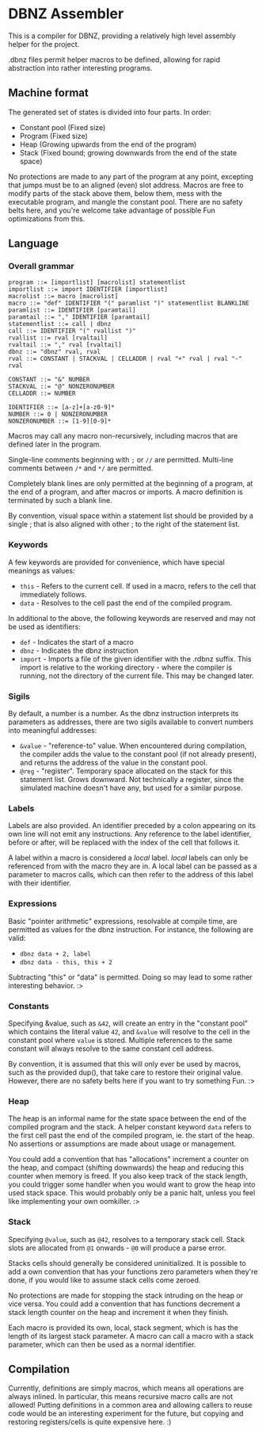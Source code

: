 DBNZ Assembler
===

This is a compiler for DBNZ, providing a relatively high level assembly helper for the project.

.dbnz files permit helper macros to be defined, allowing for rapid abstraction into rather interesting programs.


Machine format
---

The generated set of states is divided into four parts. In order:
 * Constant pool (Fixed size)
 * Program (Fixed size)
 * Heap (Growing upwards from the end of the program)
 * Stack (Fixed bound; growing downwards from the end of the state space)

No protections are made to any part of the program at any point, excepting that jumps must be to an aligned (even) slot address.
Macros are free to modify parts of the stack above them, below them, mess with the executable program, and mangle the constant pool.
There are no safety belts here, and you're welcome take advantage of possible Fun optimizations from this.

Language
---

### Overall grammar
```
program ::= [importlist] [macrolist] statementlist
importlist ::= import IDENTIFIER [importlist]
macrolist ::= macro [macrolist]
macro ::= "def" IDENTIFIER "(" paramlist ")" statementlist BLANKLINE
paramlist ::= IDENTIFIER [paramtail]
paramtail ::= "," IDENTIFIER [paramtail]
statementlist ::= call | dbnz
call ::= IDENTIFIER "(" rvallist ")"
rvallist ::= rval [rvaltail]
rvaltail ::= "," rval [rvaltail]
dbnz ::= "dbnz" rval, rval
rval ::= CONSTANT | STACKVAL | CELLADDR | rval "+" rval | rval "-" rval

CONSTANT ::= "&" NUMBER
STACKVAL ::= "@" NONZERONUMBER
CELLADDR ::= NUMBER

IDENTIFIER ::= [a-z]+[a-z0-9]*
NUMBER ::= 0 | NONZERONUMBER
NONZERONUMBER ::= [1-9][0-9]*
```

Macros may call any macro non-recursively, including macros that are defined later in the program.

Single-line comments beginning with `;` or `//` are permitted. Multi-line comments between `/*` and `*/` are permitted.

Completely blank lines are only permitted at the beginning of a program, at the end of a program, and after macros or imports. A macro definition is terminated by such a blank line.

By convention, visual space within a statement list should be provided by a single ; that is also aligned with other ; to the right of the statement list.

### Keywords
A few keywords are provided for convenience, which have special meanings as values:
 * `this` - Refers to the current cell. If used in a macro, refers to the cell that immediately follows.
 * `data` - Resolves to the cell past the end of the compiled program.

In additional to the above, the following keywords are reserved and may not be used as identifiers:
 * `def` - Indicates the start of a macro
 * `dbnz` - Indicates the dbnz instruction
 * `import` - Imports a file of the given identifier with the .rdbnz suffix. This import is relative to the working directory - where the compiler is running, not the directory of the current file. This may be changed later.

### Sigils
By default, a number is a number. As the dbnz instruction interprets its parameters as addresses, there are two sigils available to convert numbers into meaningful addresses:
 - `&value` - "reference-to" value. When encountered during compilation, the compiler adds the value to the constant pool (if not already present), and returns the address of the value in the constant pool.
 - `@reg` - "register". Temporary space allocated on the stack for this statement list. Grows downward. Not technically a register, since the simulated machine doesn't have any, but used for a similar purpose.


### Labels
Labels are also provided. An identifier preceded by a colon appearing on its own line will not emit any instructions.
Any reference to the label identifier, before or after, will be replaced with the index of the cell that follows it.

A label within a macro is considered a *local* label. *local* labels can only be referenced from with the macro they are in. A local label can be passed as a parameter to macros calls, which can then refer to the address of this label with their identifier.

### Expressions
Basic "pointer arithmetic" expressions, resolvable at compile time, are permitted as values for the dbnz instruction. For instance, the following are valid:
 * `dbnz data + 2, label`
 * `dbnz data - this, this + 2`

Subtracting "this" or "data" is permitted. Doing so may lead to some rather interesting behavior. :>

### Constants
Specifying &value, such as `&42`, will create an entry in the "constant pool" which contains the literal value `42`, and `&value` will resolve to the cell in the constant pool where `value` is stored. Multiple references to the same constant will always resolve to the same constant cell address.

By convention, it is assumed that this will only ever be used by macros, such as the provided dup(), that take care to restore their original value. However, there are no safety belts here if you want to try something Fun. :>

### Heap
The heap is an informal name for the state space between the end of the compiled program and the stack. A helper constant keyword `data` refers to the first cell past the end of the compiled program, ie. the start of the heap. No assertions or assumptions are made about usage or management.

You could add a convention that has "allocations" increment a counter on the heap, and compact (shifting downwards) the heap and reducing this counter when memory is freed. If you also keep track of the stack length, you could trigger some handler when you would want to grow the heap into used stack space. This would probably only be a panic halt, unless you feel like implementing your own oomkiller. :>

### Stack
Specifying `@value`, such as `@42`, resolves to a temporary stack cell. Stack slots are allocated from `@1` onwards - `@0` will produce a parse error.

Stacks cells should generally be considered uninitialized. It is possible to add a own convention that has your functions zero parameters when they're done, if you would like to assume stack cells come zeroed.

No protections are made for stopping the stack intruding on the heap or vice versa. You could add a convention that has functions decrement a stack length counter on the heap and increment it when they finish.

Each macro is provided its own, local, stack segment, which is has the length of its largest stack parameter. A macro can call a macro with a stack parameter, which can then be used as a normal identifier.

Compilation
---

Currently, definitions are simply macros, which means all operations are always inlined.
In particular, this means recursive macro calls are not allowed!
Putting definitions in a common area and allowing callers to reuse code would be an interesting experiment for the future, but copying and restoring registers/cells is quite expensive here. :)
